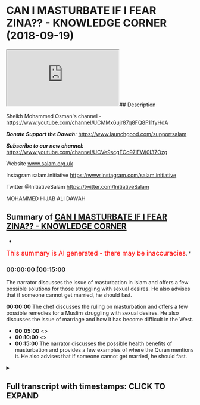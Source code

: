 # CAN I MASTURBATE IF I FEAR ZINA?? - KNOWLEDGE CORNER (2018-09-19)

<iframe loading='lazy' src='https://www.youtube.com/embed/Ix3vLX9cihA'></iframe>## Description

Sheikh Mohammed Osman's channel - <https://www.youtube.com/channel/UCMMx6ujr87q8FQ8F11fyHdA>

***Donate Support the Dawah:***
<https://www.launchgood.com/supportsalam>

***Subscribe to our new channel:***
<https://www.youtube.com/channel/UCVe9scgFCo97IEWj0I37Ozg>

Website www.salam.org.uk

Instagram salam.initiative
<https://www.instagram.com/salam.initiative>

Twitter @InitiativeSalam
<https://twitter.com/InitiativeSalam>

MOHAMMED HIJAB ALI DAWAH

## Summary of [CAN I MASTURBATE IF I FEAR ZINA?? - KNOWLEDGE CORNER](https://www.youtube.com/watch?v=Ix3vLX9cihA)

*

<span style="color:red; font-size:125%">This summary is AI generated - there may be inaccuracies</span>. [](/)*

### <a onclick="modifyYTiframeseektime('900')">00:00:00 [00:15:00</a>

The narrator discusses the issue of masturbation in Islam and offers a few possible solutions for those struggling with sexual desires. He also advises that if someone cannot get married, he should fast.

**<a onclick="modifyYTiframeseektime('0')">00:00:00</a>** The chef discusses the ruling on masturbation and offers a few possible remedies for a Muslim struggling with sexual desires. He also discusses the issue of marriage and how it has become difficult in the West.

* **<a onclick="modifyYTiframeseektime('300')">00:05:00</a>** <>
* **<a onclick="modifyYTiframeseektime('600')">00:10:00</a>** <>
* **<a onclick="modifyYTiframeseektime('900')">00:15:00</a>** The narrator discusses the possible health benefits of masturbation and provides a few examples of where the Quran mentions it. He also advises that if someone cannot get married, he should fast.

<details><summary><h2>Full transcript with timestamps: CLICK TO EXPAND</h2></summary>

<a onclick="modifyYTiframeseektime('4)')">0:00:04 [Music]</a>
<a onclick="modifyYTiframeseektime('16)')">0:00:16 [Music]</a>
<a onclick="modifyYTiframeseektime('31)')">0:00:31 [Music]</a>
<a onclick="modifyYTiframeseektime('41)')">0:00:41 Salam aleikum wa rahmatullah wa barakato</a>
<a onclick="modifyYTiframeseektime('44)')">0:00:44 and welcome to the knowledge corner</a>
<a onclick="modifyYTiframeseektime('45)')">0:00:45 we're here joined with the chef and</a>
<a onclick="modifyYTiframeseektime('47)')">0:00:47 Hameroff man hydrogen handle mm very</a>
<a onclick="modifyYTiframeseektime('52)')">0:00:52 good</a>
<a onclick="modifyYTiframeseektime('53)')">0:00:53 well we've got some questions hem dinner</a>
<a onclick="modifyYTiframeseektime('55)')">0:00:55 as well some questions we need to ask</a>
<a onclick="modifyYTiframeseektime('56)')">0:00:56 you which I actually haven't myself I've</a>
<a onclick="modifyYTiframeseektime('59)')">0:00:59 just been given these questions by by</a>
<a onclick="modifyYTiframeseektime('62)')">0:01:02 the production team and we're gonna read</a>
<a onclick="modifyYTiframeseektime('64)')">0:01:04 it insha'Allah I'm gonna see what you're</a>
<a onclick="modifyYTiframeseektime('66)')">0:01:06 gonna say about it okay so this is</a>
<a onclick="modifyYTiframeseektime('67)')">0:01:07 Salaam aleykum brother / sister I would</a>
<a onclick="modifyYTiframeseektime('70)')">0:01:10 like to remain anonymous Jessica laughs</a>
<a onclick="modifyYTiframeseektime('72)')">0:01:12 Aaron I'm an 18 year old Muslim I just</a>
<a onclick="modifyYTiframeseektime('75)')">0:01:15 started to recently practice properly my</a>
<a onclick="modifyYTiframeseektime('79)')">0:01:19 religion praying five times a day etc</a>
<a onclick="modifyYTiframeseektime('81)')">0:01:21 and left behind life of regular sins and</a>
<a onclick="modifyYTiframeseektime('85)')">0:01:25 asked for forgiveness and hamdulillah</a>
<a onclick="modifyYTiframeseektime('86)')">0:01:26 I'm 18 years old and of course my sexual</a>
<a onclick="modifyYTiframeseektime('89)')">0:01:29 desires are sky-high I do not want to</a>
<a onclick="modifyYTiframeseektime('92)')">0:01:32 masturbate and I know III we are advised</a>
<a onclick="modifyYTiframeseektime('99)')">0:01:39 by the Prophet to either fast I think</a>
<a onclick="modifyYTiframeseektime('102)')">0:01:42 right now it's impossible for me to get</a>
<a onclick="modifyYTiframeseektime('106)')">0:01:46 married because of my age mainly and</a>
<a onclick="modifyYTiframeseektime('109)')">0:01:49 other reasons I can't fast so often</a>
<a onclick="modifyYTiframeseektime('111)')">0:01:51 because of reasons like college / work</a>
<a onclick="modifyYTiframeseektime('114)')">0:01:54 etc and it was possible but you know I'm</a>
<a onclick="modifyYTiframeseektime('117)')">0:01:57 getting yeah you know no I'm getting it</a>
<a onclick="modifyYTiframeseektime('121)')">0:02:01 you know wearing yes yeah I was</a>
<a onclick="modifyYTiframeseektime('124)')">0:02:04 wondering what was the ruling on</a>
<a onclick="modifyYTiframeseektime('126)')">0:02:06 masturbation why is it forbidden and how</a>
<a onclick="modifyYTiframeseektime('128)')">0:02:08 can one go about releasing the sexual</a>
<a onclick="modifyYTiframeseektime('131)')">0:02:11 energy especially as a young Muslim</a>
<a onclick="modifyYTiframeseektime('132)')">0:02:12 jalan jalan Amin sallallaahu Stella</a>
<a onclick="modifyYTiframeseektime('136)')">0:02:16 Mubarak or Abdullah Hassan nabina</a>
<a onclick="modifyYTiframeseektime('137)')">0:02:17 muhammad or either and he also they</a>
<a onclick="modifyYTiframeseektime('138)')">0:02:18 remain and the back the questioner he he</a>
<a onclick="modifyYTiframeseektime('141)')">0:02:21 mentioned a number of issues regarding</a>
<a onclick="modifyYTiframeseektime('142)')">0:02:22 this method of this issue and and it</a>
<a onclick="modifyYTiframeseektime('146)')">0:02:26 firstly</a>
<a onclick="modifyYTiframeseektime('146)')">0:02:26 regarded the hokum or the ruling on it</a>
<a onclick="modifyYTiframeseektime('148)')">0:02:28 he himself knows it as he mentioned</a>
<a onclick="modifyYTiframeseektime('150)')">0:02:30 everybody he said I and I quote I know</a>
<a onclick="modifyYTiframeseektime('152)')">0:02:32 it's Haram right all right yeah but then</a>
<a onclick="modifyYTiframeseektime('155)')">0:02:35 he asks I know it's Haram so he</a>
<a onclick="modifyYTiframeseektime('156)')">0:02:36 mentioned the ruling on it and that's</a>
<a onclick="modifyYTiframeseektime('158)')">0:02:38 enough for us the dope until hamdullah</a>
<a onclick="modifyYTiframeseektime('159)')">0:02:39 he's done my job for me essentially and</a>
<a onclick="modifyYTiframeseektime('162)')">0:02:42 this is of course according to the vast</a>
<a onclick="modifyYTiframeseektime('164)')">0:02:44 majority of of the scholars but there</a>
<a onclick="modifyYTiframeseektime('167)')">0:02:47 was another thing I noticed and that he</a>
<a onclick="modifyYTiframeseektime('170)')">0:02:50 dismissed a few remedies to this</a>
<a onclick="modifyYTiframeseektime('173)')">0:02:53 or to this problem that he's facing or</a>
<a onclick="modifyYTiframeseektime('175)')">0:02:55 the question is facing very easily and I</a>
<a onclick="modifyYTiframeseektime('178)')">0:02:58 believe this was unjust in a certain</a>
<a onclick="modifyYTiframeseektime('179)')">0:02:59 extent so very he dismissed for example</a>
<a onclick="modifyYTiframeseektime('182)')">0:03:02 possible remedies such as fasting oh he</a>
<a onclick="modifyYTiframeseektime('184)')">0:03:04 mentioned that fasting is hard due to</a>
<a onclick="modifyYTiframeseektime('185)')">0:03:05 college yeah the reality is that fasting</a>
<a onclick="modifyYTiframeseektime('188)')">0:03:08 is not hot and fasting in its nature is</a>
<a onclick="modifyYTiframeseektime('190)')">0:03:10 there is some kind of difficulty in it</a>
<a onclick="modifyYTiframeseektime('191)')">0:03:11 this is the whole purpose of see I'm a</a>
<a onclick="modifyYTiframeseektime('193)')">0:03:13 fasting this is a type of difficulty or</a>
<a onclick="modifyYTiframeseektime('195)')">0:03:15 mashallah that</a>
<a onclick="modifyYTiframeseektime('197)')">0:03:17 the Sharia has accommodated and done</a>
<a onclick="modifyYTiframeseektime('199)')">0:03:19 done active all for its accommodated to</a>
<a onclick="modifyYTiframeseektime('202)')">0:03:22 a certain extent so yes there is slight</a>
<a onclick="modifyYTiframeseektime('204)')">0:03:24 difficulty but it is something that as a</a>
<a onclick="modifyYTiframeseektime('206)')">0:03:26 Navy similarly who seldom mentioned</a>
<a onclick="modifyYTiframeseektime('208)')">0:03:28 himself it is a cure for someone who is</a>
<a onclick="modifyYTiframeseektime('210)')">0:03:30 unable to marry from the hadith of even</a>
<a onclick="modifyYTiframeseektime('212)')">0:03:32 our best motive for nearly agreed upon</a>
<a onclick="modifyYTiframeseektime('213)')">0:03:33 sorry Bukhari Muslim what man let me</a>
<a onclick="modifyYTiframeseektime('216)')">0:03:36 just stop there and whomsoever cannot</a>
<a onclick="modifyYTiframeseektime('217)')">0:03:37 marry verily he was so and let him fast</a>
<a onclick="modifyYTiframeseektime('220)')">0:03:40 in the whole of what we do because it</a>
<a onclick="modifyYTiframeseektime('222)')">0:03:42 will literally remove this and of course</a>
<a onclick="modifyYTiframeseektime('224)')">0:03:44 the scholars they forgot had either</a>
<a onclick="modifyYTiframeseektime('225)')">0:03:45 school explained how did they differ and</a>
<a onclick="modifyYTiframeseektime('227)')">0:03:47 understanding of this world would yeah</a>
<a onclick="modifyYTiframeseektime('228)')">0:03:48 but many of them state that it would</a>
<a onclick="modifyYTiframeseektime('230)')">0:03:50 literally refrain this remove the sexual</a>
<a onclick="modifyYTiframeseektime('234)')">0:03:54 desire and kind of problems that he this</a>
<a onclick="modifyYTiframeseektime('236)')">0:03:56 questioner is facing so it's not</a>
<a onclick="modifyYTiframeseektime('238)')">0:03:58 something that should be dismissed this</a>
<a onclick="modifyYTiframeseektime('239)')">0:03:59 easily in my opinion okay and yeah you</a>
<a onclick="modifyYTiframeseektime('242)')">0:04:02 might find it difficult at first panel</a>
<a onclick="modifyYTiframeseektime('243)')">0:04:03 ah but after a while you become a habit</a>
<a onclick="modifyYTiframeseektime('245)')">0:04:05 and known from your sharla not only</a>
<a onclick="modifyYTiframeseektime('247)')">0:04:07 would you find a removing this</a>
<a onclick="modifyYTiframeseektime('248)')">0:04:08 particular aspect but you'll find</a>
<a onclick="modifyYTiframeseektime('249)')">0:04:09 yourself coming closer to Allah you</a>
<a onclick="modifyYTiframeseektime('251)')">0:04:11 would find your next purifying you'll</a>
<a onclick="modifyYTiframeseektime('253)')">0:04:13 find the tuck ball in you which is why</a>
<a onclick="modifyYTiframeseektime('254)')">0:04:14 fast and has been legislated in the</a>
<a onclick="modifyYTiframeseektime('255)')">0:04:15 first place it will start to develop</a>
<a onclick="modifyYTiframeseektime('257)')">0:04:17 within yourself mm-hmm so this was the</a>
<a onclick="modifyYTiframeseektime('260)')">0:04:20 first thing I believe he dismissed quite</a>
<a onclick="modifyYTiframeseektime('261)')">0:04:21 easily the second thing I'm not he</a>
<a onclick="modifyYTiframeseektime('263)')">0:04:23 mentions orifice of your view the</a>
<a onclick="modifyYTiframeseektime('264)')">0:04:24 question I'm sorry he dismissed all the</a>
<a onclick="modifyYTiframeseektime('267)')">0:04:27 question dismiss quite easily was the</a>
<a onclick="modifyYTiframeseektime('269)')">0:04:29 issue of marriage and he said he cannot</a>
<a onclick="modifyYTiframeseektime('270)')">0:04:30 America sees oh she the question is 18</a>
<a onclick="modifyYTiframeseektime('272)')">0:04:32 years old this is problematic span Allah</a>
<a onclick="modifyYTiframeseektime('275)')">0:04:35 and this to be honest it goes to an</a>
<a onclick="modifyYTiframeseektime('276)')">0:04:36 issue that you know it's quite deep</a>
<a onclick="modifyYTiframeseektime('278)')">0:04:38 rooted within our societies here in the</a>
<a onclick="modifyYTiframeseektime('279)')">0:04:39 West which is unfortunately marriage has</a>
<a onclick="modifyYTiframeseektime('281)')">0:04:41 become something difficult it's been</a>
<a onclick="modifyYTiframeseektime('282)')">0:04:42 made something difficult</a>
<a onclick="modifyYTiframeseektime('283)')">0:04:43 possibly unfeasible due to a person's</a>
<a onclick="modifyYTiframeseektime('285)')">0:04:45 age why Allahu Alem is it viewed as a</a>
<a onclick="modifyYTiframeseektime('288)')">0:04:48 person who's 18 is immature or is it</a>
<a onclick="modifyYTiframeseektime('291)')">0:04:51 really hasn't about the material kind of</a>
<a onclick="modifyYTiframeseektime('293)')">0:04:53 capabilities culture as well as</a>
<a onclick="modifyYTiframeseektime('296)')">0:04:56 problematic I mean these are barriers</a>
<a onclick="modifyYTiframeseektime('298)')">0:04:58 that we have to remove these are barren</a>
<a onclick="modifyYTiframeseektime('299)')">0:04:59 boundaries that we have to kind of</a>
<a onclick="modifyYTiframeseektime('300)')">0:05:00 overcome and make it easier for our</a>
<a onclick="modifyYTiframeseektime('303)')">0:05:03 suburban you know brothers and sisters a</a>
<a onclick="modifyYTiframeseektime('305)')">0:05:05 young brother to get married and</a>
<a onclick="modifyYTiframeseektime('306)')">0:05:06 if not look for facade to fill up there</a>
<a onclick="modifyYTiframeseektime('310)')">0:05:10 will be a lot of corruption the earthers</a>
<a onclick="modifyYTiframeseektime('311)')">0:05:11 only be some lower I'm still a mentioned</a>
<a onclick="modifyYTiframeseektime('313)')">0:05:13 hadith so can you make sure something</a>
<a onclick="modifyYTiframeseektime('316)')">0:05:16 about did you had a mess and I'm</a>
<a onclick="modifyYTiframeseektime('317)')">0:05:17 struggling it was self because nowadays</a>
<a onclick="modifyYTiframeseektime('320)')">0:05:20 I think there's a cultural problem you</a>
<a onclick="modifyYTiframeseektime('324)')">0:05:24 could say off because the thing is like</a>
<a onclick="modifyYTiframeseektime('327)')">0:05:27 even even in the academic works I'm not</a>
<a onclick="modifyYTiframeseektime('329)')">0:05:29 reading a book called civilization its</a>
<a onclick="modifyYTiframeseektime('331)')">0:05:31 discontents my Freud very famous Sigmund</a>
<a onclick="modifyYTiframeseektime('334)')">0:05:34 Freud Sigmund Freud he wrote book</a>
<a onclick="modifyYTiframeseektime('336)')">0:05:36 discontent what he was arguing in the</a>
<a onclick="modifyYTiframeseektime('338)')">0:05:38 book was that basically the society has</a>
<a onclick="modifyYTiframeseektime('340)')">0:05:40 put so much pressure on us and allow a</a>
<a onclick="modifyYTiframeseektime('344)')">0:05:44 is forced us to regulate our lives not</a>
<a onclick="modifyYTiframeseektime('346)')">0:05:46 in not in line with what is natural to</a>
<a onclick="modifyYTiframeseektime('351)')">0:05:51 us as human beings so again that can be</a>
<a onclick="modifyYTiframeseektime('353)')">0:05:53 debated upon what is natural to us</a>
<a onclick="modifyYTiframeseektime('355)')">0:05:55 attain this what's the mechanism</a>
<a onclick="modifyYTiframeseektime('356)')">0:05:56 employed so the point is like a lot in</a>
<a onclick="modifyYTiframeseektime('358)')">0:05:58 liberal societies now what's being said</a>
<a onclick="modifyYTiframeseektime('360)')">0:06:00 to us is first one doesn't mean we're</a>
<a onclick="modifyYTiframeseektime('362)')">0:06:02 talking about the Fed suppose one</a>
<a onclick="modifyYTiframeseektime('363)')">0:06:03 doesn't yeah liberal society has now</a>
<a onclick="modifyYTiframeseektime('364)')">0:06:04 we've been told that you know just</a>
<a onclick="modifyYTiframeseektime('365)')">0:06:05 experiment of yourself do this there</a>
<a onclick="modifyYTiframeseektime('367)')">0:06:07 shouldn't be a taboo topic why are you</a>
<a onclick="modifyYTiframeseektime('369)')">0:06:09 making it difficult it comes back to the</a>
<a onclick="modifyYTiframeseektime('371)')">0:06:11 issue of ethics and morality yeah how</a>
<a onclick="modifyYTiframeseektime('373)')">0:06:13 does one ascertain what's his his anchor</a>
<a onclick="modifyYTiframeseektime('375)')">0:06:15 is it from a theist or atheistic about</a>
<a onclick="modifyYTiframeseektime('378)')">0:06:18 what I'm trying to say here you</a>
<a onclick="modifyYTiframeseektime('379)')">0:06:19 absolutely right with what that point is</a>
<a onclick="modifyYTiframeseektime('380)')">0:06:20 that you know under learn Islam or uncas</a>
<a onclick="modifyYTiframeseektime('384)')">0:06:24 quite a lot also yeah</a>
<a onclick="modifyYTiframeseektime('385)')">0:06:25 Allah so there's gonna be some blossoms</a>
<a onclick="modifyYTiframeseektime('386)')">0:06:26 in this in a liberal society you know</a>
<a onclick="modifyYTiframeseektime('388)')">0:06:28 yeah and a socially liberal Society it</a>
<a onclick="modifyYTiframeseektime('391)')">0:06:31 becomes more increasingly difficult for</a>
<a onclick="modifyYTiframeseektime('392)')">0:06:32 people young people to abide by Islamic</a>
<a onclick="modifyYTiframeseektime('395)')">0:06:35 principles when they've been taught</a>
<a onclick="modifyYTiframeseektime('396)')">0:06:36 everywhere yeah we should be doing this</a>
<a onclick="modifyYTiframeseektime('398)')">0:06:38 you just do it huh my perspective just</a>
<a onclick="modifyYTiframeseektime('401)')">0:06:41 do it</a>
<a onclick="modifyYTiframeseektime('401)')">0:06:41 you know why are you talking about too</a>
<a onclick="modifyYTiframeseektime('403)')">0:06:43 much by thinking about it just do it so</a>
<a onclick="modifyYTiframeseektime('405)')">0:06:45 how would you address this kind of this</a>
<a onclick="modifyYTiframeseektime('410)')">0:06:50 is you know it's it's a very it's a big</a>
<a onclick="modifyYTiframeseektime('412)')">0:06:52 question it's a big issue and it needs a</a>
<a onclick="modifyYTiframeseektime('414)')">0:06:54 complete a multi-faceted approach and a</a>
<a onclick="modifyYTiframeseektime('417)')">0:06:57 completely holistic approach from</a>
<a onclick="modifyYTiframeseektime('419)')">0:06:59 academics and an eminent scholar from in</a>
<a onclick="modifyYTiframeseektime('422)')">0:07:02 experts among in different disciplines</a>
<a onclick="modifyYTiframeseektime('424)')">0:07:04 to kind of address it really and it's</a>
<a onclick="modifyYTiframeseektime('425)')">0:07:05 beyond the scope of this of this but I</a>
<a onclick="modifyYTiframeseektime('428)')">0:07:08 think one of the most important things</a>
<a onclick="modifyYTiframeseektime('430)')">0:07:10 in my opinion and of course this is</a>
<a onclick="modifyYTiframeseektime('432)')">0:07:12 relative is to have you know you'd be</a>
<a onclick="modifyYTiframeseektime('435)')">0:07:15 proud to mostly do not shy away from</a>
<a onclick="modifyYTiframeseektime('439)')">0:07:19 your faith</a>
<a onclick="modifyYTiframeseektime('439)')">0:07:19 be proud that allah subhanallah al has</a>
<a onclick="modifyYTiframeseektime('441)')">0:07:21 made you a Muslim we've had a logic</a>
<a onclick="modifyYTiframeseektime('443)')">0:07:23 Allah has made it slimmer and ho tied to</a>
<a onclick="modifyYTiframeseektime('446)')">0:07:26 your religion and understand that which</a>
<a onclick="modifyYTiframeseektime('448)')">0:07:28 is pleasing to Allah understand your</a>
<a onclick="modifyYTiframeseektime('449)')">0:07:29 purpose once you understand that a Lost</a>
<a onclick="modifyYTiframeseektime('452)')">0:07:32 Planet Allah says well Michael told you</a>
<a onclick="modifyYTiframeseektime('453)')">0:07:33 no and certainly a boon I haven't</a>
<a onclick="modifyYTiframeseektime('455)')">0:07:35 created managing except to worship me</a>
<a onclick="modifyYTiframeseektime('456)')">0:07:36 everything in this dunya fades away</a>
<a onclick="modifyYTiframeseektime('459)')">0:07:39 because you know your only purpose has</a>
<a onclick="modifyYTiframeseektime('461)')">0:07:41 to please Allah panel to add what is it</a>
<a onclick="modifyYTiframeseektime('463)')">0:07:43 about what is it brother Mohammed I'm</a>
<a onclick="modifyYTiframeseektime('466)')">0:07:46 asking you what is worship what is</a>
<a onclick="modifyYTiframeseektime('468)')">0:07:48 worship it's doing Montana come on did</a>
<a onclick="modifyYTiframeseektime('471)')">0:07:51 you do in abstaining from that what she</a>
<a onclick="modifyYTiframeseektime('472)')">0:07:52 told you</a>
<a onclick="modifyYTiframeseektime('473)')">0:07:53 submission it's as real Islam until I</a>
<a onclick="modifyYTiframeseektime('477)')">0:07:57 need to find it it's literally anything</a>
<a onclick="modifyYTiframeseektime('479)')">0:07:59 that Allah is pleased with where their</a>
<a onclick="modifyYTiframeseektime('481)')">0:08:01 speeches actually anything that is a</a>
<a onclick="modifyYTiframeseektime('483)')">0:08:03 pleasure for Allah externally internally</a>
<a onclick="modifyYTiframeseektime('485)')">0:08:05 it is all pleasing to a lot it is all a</a>
<a onclick="modifyYTiframeseektime('488)')">0:08:08 bad it's like what is interesting</a>
<a onclick="modifyYTiframeseektime('490)')">0:08:10 ironing because nietzsche himself he</a>
<a onclick="modifyYTiframeseektime('492)')">0:08:12 said when there's a why almost any house</a>
<a onclick="modifyYTiframeseektime('494)')">0:08:14 possible we have a purpose</a>
<a onclick="modifyYTiframeseektime('498)')">0:08:18 i mean any of those things any of those</a>
<a onclick="modifyYTiframeseektime('501)')">0:08:21 obstacles what do they be internal or</a>
<a onclick="modifyYTiframeseektime('504)')">0:08:24 external they're all very possible and</a>
<a onclick="modifyYTiframeseektime('506)')">0:08:26 also like i think there's another</a>
<a onclick="modifyYTiframeseektime('508)')">0:08:28 there's another kind of attack which i</a>
<a onclick="modifyYTiframeseektime('510)')">0:08:30 want to mention to you as well which is</a>
<a onclick="modifyYTiframeseektime('511)')">0:08:31 in the popular discourse especially in</a>
<a onclick="modifyYTiframeseektime('512)')">0:08:32 feminist works by the way okay and it's</a>
<a onclick="modifyYTiframeseektime('514)')">0:08:34 to do with how religious people talking</a>
<a onclick="modifyYTiframeseektime('517)')">0:08:37 roughly lost fifty sixty yeah you know</a>
<a onclick="modifyYTiframeseektime('519)')">0:08:39 the second word feminism is the highest</a>
<a onclick="modifyYTiframeseektime('520)')">0:08:40 to have religious people conceptualize</a>
<a onclick="modifyYTiframeseektime('522)')">0:08:42 masturbation but many people have</a>
<a onclick="modifyYTiframeseektime('523)')">0:08:43 written books about this okay and just</a>
<a onclick="modifyYTiframeseektime('525)')">0:08:45 to be very very clear you're saying the</a>
<a onclick="modifyYTiframeseektime('528)')">0:08:48 ruling is the ruling for men and women</a>
<a onclick="modifyYTiframeseektime('529)')">0:08:49 absolutely so there's no differentiation</a>
<a onclick="modifyYTiframeseektime('531)')">0:08:51 i mean the principle in the Sharia is a</a>
<a onclick="modifyYTiframeseektime('534)')">0:08:54 you know a literary or you know address</a>
<a onclick="modifyYTiframeseektime('537)')">0:08:57 is both general two main and female</a>
<a onclick="modifyYTiframeseektime('539)')">0:08:59 unless there's an evidence that</a>
<a onclick="modifyYTiframeseektime('540)')">0:09:00 stipulates the opposite so anything</a>
<a onclick="modifyYTiframeseektime('542)')">0:09:02 addressed in the Sharia in the textual</a>
<a onclick="modifyYTiframeseektime('544)')">0:09:04 evidence is applies to both minimum</a>
<a onclick="modifyYTiframeseektime('545)')">0:09:05 unless it is clear there's evidence to</a>
<a onclick="modifyYTiframeseektime('548)')">0:09:08 to remove them right because one of them</a>
<a onclick="modifyYTiframeseektime('550)')">0:09:10 one of the attacks levied against the</a>
<a onclick="modifyYTiframeseektime('553)')">0:09:13 Muslims or let's say religious people is</a>
<a onclick="modifyYTiframeseektime('555)')">0:09:15 that we're trying to repress suppress</a>
<a onclick="modifyYTiframeseektime('558)')">0:09:18 women sexual a woman's sexuality and and</a>
<a onclick="modifyYTiframeseektime('562)')">0:09:22 ethics or at the expense of you know</a>
<a onclick="modifyYTiframeseektime('566)')">0:09:26 bolstering the man's sexuality its panel</a>
<a onclick="modifyYTiframeseektime('569)')">0:09:29 you see so what you're saying is this is</a>
<a onclick="modifyYTiframeseektime('571)')">0:09:31 a general rule for</a>
<a onclick="modifyYTiframeseektime('572)')">0:09:32 there is no restriction on this panel</a>
<a onclick="modifyYTiframeseektime('574)')">0:09:34 and this is this is both a luminosity</a>
<a onclick="modifyYTiframeseektime('575)')">0:09:35 arsalan it what you said in the</a>
<a onclick="modifyYTiframeseektime('577)')">0:09:37 beginning was that there was some kind</a>
<a onclick="modifyYTiframeseektime('578)')">0:09:38 of difference well I said the vast</a>
<a onclick="modifyYTiframeseektime('582)')">0:09:42 majority of the of the Faja nearly all</a>
<a onclick="modifyYTiframeseektime('585)')">0:09:45 of them say that it is Haram you'll find</a>
<a onclick="modifyYTiframeseektime('589)')">0:09:49 some of the hanafis stay that it is</a>
<a onclick="modifyYTiframeseektime('591)')">0:09:51 quran disliked but the hannah Fiorella</a>
<a onclick="modifyYTiframeseektime('593)')">0:09:53 man themselves have interpreted this</a>
<a onclick="modifyYTiframeseektime('594)')">0:09:54 kuraha do this disliked to be kuraha to</a>
<a onclick="modifyYTiframeseektime('597)')">0:09:57 premiere it is disliked but in the Haram</a>
<a onclick="modifyYTiframeseektime('600)')">0:10:00 cent meaning it is haram to do it how to</a>
<a onclick="modifyYTiframeseektime('602)')">0:10:02 do it and this is to do without hard</a>
<a onclick="modifyYTiframeseektime('604)')">0:10:04 without a need to do it ok I need to do</a>
<a onclick="modifyYTiframeseektime('607)')">0:10:07 it one concave those in need those</a>
<a onclick="modifyYTiframeseektime('608)')">0:10:08 precisely so I mean what many of the</a>
<a onclick="modifyYTiframeseektime('610)')">0:10:10 scholars mentioned is is first not every</a>
<a onclick="modifyYTiframeseektime('612)')">0:10:12 Hodja let's we're going to a bit too</a>
<a onclick="modifyYTiframeseektime('614)')">0:10:14 shitty yes so this is the interest in</a>
<a onclick="modifyYTiframeseektime('623)')">0:10:23 principle that that which is disliked or</a>
<a onclick="modifyYTiframeseektime('625)')">0:10:25 sorry the Hodja - I need it it allows it</a>
<a onclick="modifyYTiframeseektime('628)')">0:10:28 makes things that it removes cut off or</a>
<a onclick="modifyYTiframeseektime('630)')">0:10:30 something that is disliked in a close it</a>
<a onclick="modifyYTiframeseektime('632)')">0:10:32 down to that which is mobile which is</a>
<a onclick="modifyYTiframeseektime('634)')">0:10:34 permissible okay and we were delving</a>
<a onclick="modifyYTiframeseektime('636)')">0:10:36 slightly into a bit of Maha siddhis</a>
<a onclick="modifyYTiframeseektime('637)')">0:10:37 Sharia and the high objective and end of</a>
<a onclick="modifyYTiframeseektime('639)')">0:10:39 the of the Sharia and many of the Mikasa</a>
<a onclick="modifyYTiframeseektime('641)')">0:10:41 do those on a mouth Mikasa they state</a>
<a onclick="modifyYTiframeseektime('643)')">0:10:43 that the Sharia has three distinct</a>
<a onclick="modifyYTiframeseektime('647)')">0:10:47 levels m1 which is the little rod</a>
<a onclick="modifyYTiframeseektime('649)')">0:10:49 absolutely needs and necessities a</a>
<a onclick="modifyYTiframeseektime('651)')">0:10:51 person life or you know literally</a>
<a onclick="modifyYTiframeseektime('653)')">0:10:53 depends on this issue and then we have</a>
<a onclick="modifyYTiframeseektime('655)')">0:10:55 higher art needs which are slightly less</a>
<a onclick="modifyYTiframeseektime('656)')">0:10:56 than this and this is something a person</a>
<a onclick="modifyYTiframeseektime('658)')">0:10:58 needs in everyday life and after this we</a>
<a onclick="modifyYTiframeseektime('660)')">0:11:00 have issue that are from the tech scene</a>
<a onclick="modifyYTiframeseektime('661)')">0:11:01 yet or things that a person needs for</a>
<a onclick="modifyYTiframeseektime('663)')">0:11:03 said type of food he likes a low type of</a>
<a onclick="modifyYTiframeseektime('665)')">0:11:05 cream from so why did we mention this</a>
<a onclick="modifyYTiframeseektime('669)')">0:11:09 form because this would generally apply</a>
<a onclick="modifyYTiframeseektime('671)')">0:11:11 here if the hand if he said and we going</a>
<a onclick="modifyYTiframeseektime('673)')">0:11:13 into the method slowly if they</a>
<a onclick="modifyYTiframeseektime('675)')">0:11:15 understood it as McCraw kuraha tindy</a>
<a onclick="modifyYTiframeseektime('678)')">0:11:18 here now the hanafis have a way of</a>
<a onclick="modifyYTiframeseektime('681)')">0:11:21 understanding kuraha or something that</a>
<a onclick="modifyYTiframeseektime('682)')">0:11:22 is disliked in two ways one is that this</a>
<a onclick="modifyYTiframeseektime('685)')">0:11:25 car has in fact something Haram and the</a>
<a onclick="modifyYTiframeseektime('687)')">0:11:27 other is that this car is something that</a>
<a onclick="modifyYTiframeseektime('690)')">0:11:30 is macro literally disliked</a>
<a onclick="modifyYTiframeseektime('692)')">0:11:32 which is not Haram there is no sin but</a>
<a onclick="modifyYTiframeseektime('695)')">0:11:35 you get rewarded if you leave it</a>
<a onclick="modifyYTiframeseektime('696)')">0:11:36 according to the [ __ ] AHA generally this</a>
<a onclick="modifyYTiframeseektime('698)')">0:11:38 is the [ __ ] understanding of it all</a>
<a onclick="modifyYTiframeseektime('700)')">0:11:40 the freaky understanding so we must</a>
<a onclick="modifyYTiframeseektime('702)')">0:11:42 ascertain this now we're going to</a>
<a onclick="modifyYTiframeseektime('703)')">0:11:43 another issue which is commonly asked</a>
<a onclick="modifyYTiframeseektime('704)')">0:11:44 about this and</a>
<a onclick="modifyYTiframeseektime('705)')">0:11:45 is if someone and this is something to</a>
<a onclick="modifyYTiframeseektime('707)')">0:11:47 [ __ ] himself the scholars are filter</a>
<a onclick="modifyYTiframeseektime('708)')">0:11:48 spoken about if a person fears that</a>
<a onclick="modifyYTiframeseektime('710)')">0:11:50 you'll fall into dinner if he fails</a>
<a onclick="modifyYTiframeseektime('712)')">0:11:52 you'll fall into dinner ok so give us a</a>
<a onclick="modifyYTiframeseektime('714)')">0:11:54 scenario sorry to be explicit about I</a>
<a onclick="modifyYTiframeseektime('716)')">0:11:56 think it's clear if a person fears that</a>
<a onclick="modifyYTiframeseektime('718)')">0:11:58 he's going to phone to dinner for</a>
<a onclick="modifyYTiframeseektime('720)')">0:12:00 example he's got someone on his phone</a>
<a onclick="modifyYTiframeseektime('721)')">0:12:01 and he likes no and she's or he is</a>
<a onclick="modifyYTiframeseektime('725)')">0:12:05 interacting with that person so much and</a>
<a onclick="modifyYTiframeseektime('727)')">0:12:07 they might be feeling ok well I might</a>
<a onclick="modifyYTiframeseektime('730)')">0:12:10 before any do you know she might so here</a>
<a onclick="modifyYTiframeseektime('732)')">0:12:12 okay so I believe in Allah doing on his</a>
<a onclick="modifyYTiframeseektime('734)')">0:12:14 best that here there's a fear yeah okay</a>
<a onclick="modifyYTiframeseektime('736)')">0:12:16 but it's not as if he's actually going</a>
<a onclick="modifyYTiframeseektime('738)')">0:12:18 to go and commit this you know he's</a>
<a onclick="modifyYTiframeseektime('739)')">0:12:19 going to put on his shoes for exampleif</a>
<a onclick="modifyYTiframeseektime('741)')">0:12:21 to go and etc etc so here this a fit and</a>
<a onclick="modifyYTiframeseektime('745)')">0:12:25 it's a fear that is October meaning it's</a>
<a onclick="modifyYTiframeseektime('747)')">0:12:27 a realistic fear it's not why me it's</a>
<a onclick="modifyYTiframeseektime('749)')">0:12:29 not just make it up in his head</a>
<a onclick="modifyYTiframeseektime('750)')">0:12:30 seriously okay so there's actually</a>
<a onclick="modifyYTiframeseektime('752)')">0:12:32 legitimate fear</a>
<a onclick="modifyYTiframeseektime('753)')">0:12:33 now it's interested to know that yes</a>
<a onclick="modifyYTiframeseektime('756)')">0:12:36 many of the [ __ ] have stood here that</a>
<a onclick="modifyYTiframeseektime('759)')">0:12:39 it is permissible for him to do this if</a>
<a onclick="modifyYTiframeseektime('763)')">0:12:43 he feels if he fears and this is a</a>
<a onclick="modifyYTiframeseektime('765)')">0:12:45 actual fear however some of the Maliki</a>
<a onclick="modifyYTiframeseektime('768)')">0:12:48 and in fact even some of the Hannibal</a>
<a onclick="modifyYTiframeseektime('770)')">0:12:50 and others have said that in fact it is</a>
<a onclick="modifyYTiframeseektime('772)')">0:12:52 still haram on him it is still held up</a>
<a onclick="modifyYTiframeseektime('774)')">0:12:54 if he doesn't he's still sinful under</a>
<a onclick="modifyYTiframeseektime('776)')">0:12:56 this can ask a question what we say that</a>
<a onclick="modifyYTiframeseektime('779)')">0:12:59 the person is about to leave the house</a>
<a onclick="modifyYTiframeseektime('780)')">0:13:00 you know he might be leaving the house</a>
<a onclick="modifyYTiframeseektime('783)')">0:13:03 with I'm thinking here there's two is</a>
<a onclick="modifyYTiframeseektime('786)')">0:13:06 two things I think has a hell of a fun</a>
<a onclick="modifyYTiframeseektime('788)')">0:13:08 no so he's most likely gonna do a [ __ ]</a>
<a onclick="modifyYTiframeseektime('790)')">0:13:10 here oh he has a keen obviously we say</a>
<a onclick="modifyYTiframeseektime('792)')">0:13:12 you're clean is like he's certain that</a>
<a onclick="modifyYTiframeseektime('793)')">0:13:13 he's gonna do it then then you can as</a>
<a onclick="modifyYTiframeseektime('795)')">0:13:15 the lesser of two evils</a>
<a onclick="modifyYTiframeseektime('796)')">0:13:16 we agreed that that's the best thing to</a>
<a onclick="modifyYTiframeseektime('798)')">0:13:18 do yeah absolutely absolutely not about</a>
<a onclick="modifyYTiframeseektime('800)')">0:13:20 that alone so he's going out now but he</a>
<a onclick="modifyYTiframeseektime('804)')">0:13:24 doesn't know for sure but let's say 60%</a>
<a onclick="modifyYTiframeseektime('806)')">0:13:26 he has there's a chance of him doing it</a>
<a onclick="modifyYTiframeseektime('808)')">0:13:28 if there's no other way to free himself</a>
<a onclick="modifyYTiframeseektime('809)')">0:13:29 from this action yeah except through</a>
<a onclick="modifyYTiframeseektime('811)')">0:13:31 this yeah then it should be done why</a>
<a onclick="modifyYTiframeseektime('814)')">0:13:34 half a battery just acaba thoroughly</a>
<a onclick="modifyYTiframeseektime('817)')">0:13:37 should be done which is what taking the</a>
<a onclick="modifyYTiframeseektime('819)')">0:13:39 lesser of two evils but very not very</a>
<a onclick="modifyYTiframeseektime('821)')">0:13:41 might bear in mind I'm a takea</a>
<a onclick="modifyYTiframeseektime('823)')">0:13:43 many of them will still firm on their</a>
<a onclick="modifyYTiframeseektime('825)')">0:13:45 principles that is person is still</a>
<a onclick="modifyYTiframeseektime('826)')">0:13:46 committing out this harm and he has to</a>
<a onclick="modifyYTiframeseektime('828)')">0:13:48 do toll before this and if that person</a>
<a onclick="modifyYTiframeseektime('830)')">0:13:50 if that person is doing this now</a>
<a onclick="modifyYTiframeseektime('832)')">0:13:52 obviously what you're not saying is that</a>
<a onclick="modifyYTiframeseektime('834)')">0:13:54 they simulate himself or stimulate</a>
<a onclick="modifyYTiframeseektime('836)')">0:13:56 themselves or pornography or anything</a>
<a onclick="modifyYTiframeseektime('837)')">0:13:57 like that that's another issue which</a>
<a onclick="modifyYTiframeseektime('839)')">0:13:59 another so you're saying that they do a</a>
<a onclick="modifyYTiframeseektime('841)')">0:14:01 mess in off the ice now he's committed a</a>
<a onclick="modifyYTiframeseektime('843)')">0:14:03 solo laughs if this is the case and it's</a>
<a onclick="modifyYTiframeseektime('845)')">0:14:05 done Zinn of multiple things rather than</a>
<a onclick="modifyYTiframeseektime('847)')">0:14:07 know right and to be fair I've actually</a>
<a onclick="modifyYTiframeseektime('850)')">0:14:10 I was reading some things uh sharing the</a>
<a onclick="modifyYTiframeseektime('852)')">0:14:12 best I think you wrote all obviously he</a>
<a onclick="modifyYTiframeseektime('856)')">0:14:16 sees this as Hara right now but what he</a>
<a onclick="modifyYTiframeseektime('859)')">0:14:19 said was quite interesting he said</a>
<a onclick="modifyYTiframeseektime('860)')">0:14:20 because a higher for instance he said</a>
<a onclick="modifyYTiframeseektime('862)')">0:14:22 for medical reasons no you see this is</a>
<a onclick="modifyYTiframeseektime('865)')">0:14:25 it isn't specific to this issue this is</a>
<a onclick="modifyYTiframeseektime('868)')">0:14:28 why because members understood the</a>
<a onclick="modifyYTiframeseektime('870)')">0:14:30 sharia and totality which is that if</a>
<a onclick="modifyYTiframeseektime('872)')">0:14:32 there's a medical reason for anything</a>
<a onclick="modifyYTiframeseektime('873)')">0:14:33 there's something that is how long we</a>
<a onclick="modifyYTiframeseektime('874)')">0:14:34 could be kind of way to do it</a>
<a onclick="modifyYTiframeseektime('875)')">0:14:35 there was advocated just for a second</a>
<a onclick="modifyYTiframeseektime('877)')">0:14:37 here possibly even recommended possibly</a>
<a onclick="modifyYTiframeseektime('878)')">0:14:38 even worshipped yeah that he said for</a>
<a onclick="modifyYTiframeseektime('881)')">0:14:41 example if the doctor what sludge</a>
<a onclick="modifyYTiframeseektime('882)')">0:14:42 immobilization he said that if the</a>
<a onclick="modifyYTiframeseektime('883)')">0:14:43 doctors need his sperm the man's sperm</a>
<a onclick="modifyYTiframeseektime('886)')">0:14:46 and that for medical reasons no okay</a>
<a onclick="modifyYTiframeseektime('889)')">0:14:49 what if the person just once again there</a>
<a onclick="modifyYTiframeseektime('892)')">0:14:52 was a degree now if the person has a</a>
<a onclick="modifyYTiframeseektime('894)')">0:14:54 medical problem which necessitates him</a>
<a onclick="modifyYTiframeseektime('897)')">0:14:57 he's now he's being harmed by the fact</a>
<a onclick="modifyYTiframeseektime('900)')">0:15:00 that he's not releasing no naturally so</a>
<a onclick="modifyYTiframeseektime('902)')">0:15:02 his dialer not the same as the Hodja</a>
<a onclick="modifyYTiframeseektime('904)')">0:15:04 there's a high let's try limiting the</a>
<a onclick="modifyYTiframeseektime('907)')">0:15:07 reasoning yeah isn't the reason in the</a>
<a onclick="modifyYTiframeseektime('909)')">0:15:09 same so if you haven't been saying that</a>
<a onclick="modifyYTiframeseektime('911)')">0:15:11 for medical reasons you can give it to</a>
<a onclick="modifyYTiframeseektime('913)')">0:15:13 the doctor could you not argue that for</a>
<a onclick="modifyYTiframeseektime('916)')">0:15:16 medical reasons he can release because</a>
<a onclick="modifyYTiframeseektime('918)')">0:15:18 otherwise it will be in pain the problem</a>
<a onclick="modifyYTiframeseektime('921)')">0:15:21 is you've conflated between two</a>
<a onclick="modifyYTiframeseektime('922)')">0:15:22 differences not sort of thing two</a>
<a onclick="modifyYTiframeseektime('924)')">0:15:24 different scenarios you've said in the</a>
<a onclick="modifyYTiframeseektime('925)')">0:15:25 first that medical reasons medical</a>
<a onclick="modifyYTiframeseektime('928)')">0:15:28 reasons is it going back to himself or</a>
<a onclick="modifyYTiframeseektime('929)')">0:15:29 is it purely for example a research</a>
<a onclick="modifyYTiframeseektime('930)')">0:15:30 issue he's saying for example the doctor</a>
<a onclick="modifyYTiframeseektime('932)')">0:15:32 needs i sent so meaning that there is</a>
<a onclick="modifyYTiframeseektime('935)')">0:15:35 some kind of harm that is on him in me</a>
<a onclick="modifyYTiframeseektime('938)')">0:15:38 if he does not do this action harmik</a>
<a onclick="modifyYTiframeseektime('940)')">0:15:40 about to him yes in that case they</a>
<a onclick="modifyYTiframeseektime('941)')">0:15:41 didn't know the legal reasoning behind</a>
<a onclick="modifyYTiframeseektime('943)')">0:15:43 it is one of the same it's one in the</a>
<a onclick="modifyYTiframeseektime('945)')">0:15:45 same so okay so in both of these issues</a>
<a onclick="modifyYTiframeseektime('946)')">0:15:46 if you go to a GP GP says listen I</a>
<a onclick="modifyYTiframeseektime('949)')">0:15:49 recommend that you masturbate because</a>
<a onclick="modifyYTiframeseektime('952)')">0:15:52 actually if you don't it could have an</a>
<a onclick="modifyYTiframeseektime('954)')">0:15:54 impact on your health then here we go</a>
<a onclick="modifyYTiframeseektime('957)')">0:15:57 about the fatwa okay this requires a</a>
<a onclick="modifyYTiframeseektime('959)')">0:15:59 specific fatwa rather than nano to look</a>
<a onclick="modifyYTiframeseektime('962)')">0:16:02 beyond hookman we don't just say general</a>
<a onclick="modifyYTiframeseektime('964)')">0:16:04 rooting for this is a specific effects</a>
<a onclick="modifyYTiframeseektime('966)')">0:16:06 were this person has to go to that</a>
<a onclick="modifyYTiframeseektime('967)')">0:16:07 person he trusts and take knowledge from</a>
<a onclick="modifyYTiframeseektime('968)')">0:16:08 it isn't a something general okay I see</a>
<a onclick="modifyYTiframeseektime('970)')">0:16:10 what you're saying I think it's been</a>
<a onclick="modifyYTiframeseektime('971)')">0:16:11 quite fruitful</a>
<a onclick="modifyYTiframeseektime('972)')">0:16:12 to kind of end off I would say this I</a>
<a onclick="modifyYTiframeseektime('975)')">0:16:15 would say that in terms of the body yes</a>
<a onclick="modifyYTiframeseektime('978)')">0:16:18 we know as is self-flushing if you like</a>
<a onclick="modifyYTiframeseektime('981)')">0:16:21 medicine such as wet dream wet dream so</a>
<a onclick="modifyYTiframeseektime('983)')">0:16:23 if someone does have a wet dream no</a>
<a onclick="modifyYTiframeseektime('985)')">0:16:25 that's not something they'd be sinful</a>
<a onclick="modifyYTiframeseektime('987)')">0:16:27 for is it possible do something there no</a>
<a onclick="modifyYTiframeseektime('990)')">0:16:30 the pen has been lift on three people</a>
<a onclick="modifyYTiframeseektime('992)')">0:16:32 including one of them's an item had</a>
<a onclick="modifyYTiframeseektime('993)')">0:16:33 still the person who's sleeping until he</a>
<a onclick="modifyYTiframeseektime('995)')">0:16:35 wakes up anything nervous I don't want</a>
<a onclick="modifyYTiframeseektime('997)')">0:16:37 to be inappropriate obviously we talk</a>
<a onclick="modifyYTiframeseektime('999)')">0:16:39 about race topic but I do want to</a>
<a onclick="modifyYTiframeseektime('1001)')">0:16:41 mention something that even in Western</a>
<a onclick="modifyYTiframeseektime('1003)')">0:16:43 culture the I articles and things that</a>
<a onclick="modifyYTiframeseektime('1006)')">0:16:46 are written that talk about lucid lucid</a>
<a onclick="modifyYTiframeseektime('1009)')">0:16:49 dreams lucid dreams like wicked reom</a>
<a onclick="modifyYTiframeseektime('1011)')">0:16:51 sexual dreams and some people actually</a>
<a onclick="modifyYTiframeseektime('1015)')">0:16:55 induce like the they try and have a wet</a>
<a onclick="modifyYTiframeseektime('1018)')">0:16:58 dream they try and have that and the way</a>
<a onclick="modifyYTiframeseektime('1020)')">0:17:00 they do that is by not masturbating by</a>
<a onclick="modifyYTiframeseektime('1023)')">0:17:03 not by not actually manually trying to</a>
<a onclick="modifyYTiframeseektime('1025)')">0:17:05 get rid of interesting the point is the</a>
<a onclick="modifyYTiframeseektime('1028)')">0:17:08 unconscious mind go back to Freudian saw</a>
<a onclick="modifyYTiframeseektime('1031)')">0:17:11 it off with Freud</a>
<a onclick="modifyYTiframeseektime('1031)')">0:17:11 yeah the unconscious mind has a tendency</a>
<a onclick="modifyYTiframeseektime('1035)')">0:17:15 to flush to flush these things so it's</a>
<a onclick="modifyYTiframeseektime('1039)')">0:17:19 not as if right if the person doesn't do</a>
<a onclick="modifyYTiframeseektime('1042)')">0:17:22 it that there's no way of it being gone</a>
<a onclick="modifyYTiframeseektime('1044)')">0:17:24 form an enormous panel and I think man</a>
<a onclick="modifyYTiframeseektime('1049)')">0:17:29 is probably more potent than in this</a>
<a onclick="modifyYTiframeseektime('1050)')">0:17:30 particular situation due to the issue of</a>
<a onclick="modifyYTiframeseektime('1054)')">0:17:34 Shabak I should that's a Shabak which is</a>
<a onclick="modifyYTiframeseektime('1056)')">0:17:36 a medical condition you know which</a>
<a onclick="modifyYTiframeseektime('1059)')">0:17:39 mainly to article physical harmony a</a>
<a onclick="modifyYTiframeseektime('1061)')">0:17:41 person cetera et cetera so that's one</a>
<a onclick="modifyYTiframeseektime('1063)')">0:17:43 particular angle most important thing</a>
<a onclick="modifyYTiframeseektime('1067)')">0:17:47 brothers and sisters my advices as a</a>
<a onclick="modifyYTiframeseektime('1070)')">0:17:50 logical I said I mean took a little</a>
<a onclick="modifyYTiframeseektime('1073)')">0:17:53 mother if you have lost panatela</a>
<a onclick="modifyYTiframeseektime('1075)')">0:17:55 illogical it'll create an exit we have</a>
<a onclick="modifyYTiframeseektime('1078)')">0:17:58 talked of a lot if you find it difficult</a>
<a onclick="modifyYTiframeseektime('1079)')">0:17:59 to get married have talked of our last</a>
<a onclick="modifyYTiframeseektime('1080)')">0:18:00 panel Tyler it will be made easy let me</a>
<a onclick="modifyYTiframeseektime('1082)')">0:18:02 start with your home blah</a>
<a onclick="modifyYTiframeseektime('1083)')">0:18:03 I'm also ever seeks to have a marriage</a>
<a onclick="modifyYTiframeseektime('1085)')">0:18:05 and should remain chaste that will be</a>
<a onclick="modifyYTiframeseektime('1087)')">0:18:07 made easy for him and this is it's a</a>
<a onclick="modifyYTiframeseektime('1090)')">0:18:10 sooner that we've seen happen Samantha</a>
<a onclick="modifyYTiframeseektime('1091)')">0:18:11 and one more thing which I haven't</a>
<a onclick="modifyYTiframeseektime('1094)')">0:18:14 mentioned it is important I think this</a>
<a onclick="modifyYTiframeseektime('1097)')">0:18:17 from my reading a lot of data on I met</a>
<a onclick="modifyYTiframeseektime('1099)')">0:18:19 that the verse they use to make it hard</a>
<a onclick="modifyYTiframeseektime('1102)')">0:18:22 on because Allah people's almost the</a>
<a onclick="modifyYTiframeseektime('1103)')">0:18:23 evidence no</a>
<a onclick="modifyYTiframeseektime('1104)')">0:18:24 they say family without liquor so like I</a>
<a onclick="modifyYTiframeseektime('1107)')">0:18:27 mean I dunno this what marriage yeah so</a>
<a onclick="modifyYTiframeseektime('1110)')">0:18:30 whoever seeks beyond the ie from</a>
<a onclick="modifyYTiframeseektime('1112)')">0:18:32 whatever I possess who the watch then</a>
<a onclick="modifyYTiframeseektime('1115)')">0:18:35 they are the ones who are trying to</a>
<a onclick="modifyYTiframeseektime('1117)')">0:18:37 present even share with Amira and others</a>
<a onclick="modifyYTiframeseektime('1119)')">0:18:39 they mentioned the hadith in that verse</a>
<a onclick="modifyYTiframeseektime('1121)')">0:18:41 that I quoted and whomsoever cannot get</a>
<a onclick="modifyYTiframeseektime('1122)')">0:18:42 married and finally he was some let him</a>
<a onclick="modifyYTiframeseektime('1124)')">0:18:44 fast</a>
<a onclick="modifyYTiframeseektime('1124)')">0:18:44 and in fact they derived evidence from</a>
<a onclick="modifyYTiframeseektime('1126)')">0:18:46 this that says enemies Allahu Allah</a>
<a onclick="modifyYTiframeseektime('1128)')">0:18:48 would have pointed him instead - what -</a>
<a onclick="modifyYTiframeseektime('1130)')">0:18:50 masturbation if it was a viable</a>
<a onclick="modifyYTiframeseektime('1132)')">0:18:52 alternative by a legit uber alternative</a>
<a onclick="modifyYTiframeseektime('1136)')">0:18:56 whereas an missile Allah or listen did</a>
<a onclick="modifyYTiframeseektime('1138)')">0:18:58 not two nights after nosecone</a>
<a onclick="modifyYTiframeseektime('1142)')">0:19:02 assalamualaikum warahmatullah our gate</a>
</details>
